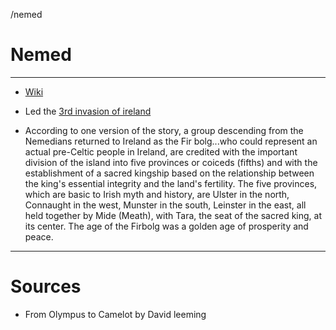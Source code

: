 /nemed

# Nemed

---

- [Wiki](https://en.wikipedia.org/wiki/Nemed)

- Led the [3rd invasion of ireland](invasions-of-ireland.md)

- According to one version of the story, a group descending from the Nemedians returned to Ireland as the Fir bolg...who could represent an actual pre-Celtic people in Ireland, are credited with the important division of the island into five provinces or coiceds (fifths) and with the establishment of a sacred kingship based on the relationship between the king's essential integrity and the land's fertility. The five provinces, which are basic to Irish myth and history, are Ulster in the north, Connaught in the west, Munster in the south, Leinster in the east, all held together by Mide (Meath), with Tara, the seat of the sacred king, at its center. The age of the Firbolg was a golden age of prosperity and peace.

---

# Sources

- From Olympus to Camelot by David leeming
